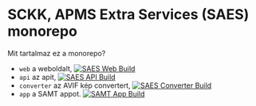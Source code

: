# SCKK, APMS Extra Services (SAES) monorepo

Mit tartalmaz ez a monorepo?

- `web` a weboldalt, [![SAES Web Build](https://github.com/SCKK-APMS-Dev/SAES/actions/workflows/build-web.yml/badge.svg)](https://github.com/SCKK-APMS-Dev/SAES/actions/workflows/build-web.yml)
- `api` az apit, [![SAES API Build](https://github.com/SCKK-APMS-Dev/SAES/actions/workflows/build-api.yml/badge.svg)](https://github.com/SCKK-APMS-Dev/SAES/actions/workflows/build-api.yml)
- `converter` az AVIF kép convertert, [![SAES Converter Build](https://github.com/SCKK-APMS-Dev/SAES/actions/workflows/build-converter.yml/badge.svg)](https://github.com/SCKK-APMS-Dev/SAES/actions/workflows/build-converter.yml)
- `app` a SAMT appot. [![SAMT App Build](https://github.com/SCKK-APMS-Dev/SAES/actions/workflows/build-app.yml/badge.svg)](https://github.com/SCKK-APMS-Dev/SAES/actions/workflows/build-app.yml)